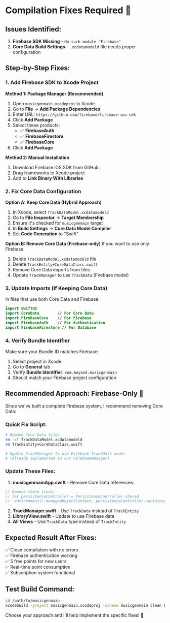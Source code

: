 # Compilation Fixes Required 🔧

## Issues Identified:

1. **Firebase SDK Missing** - `No such module 'Firebase'`
2. **Core Data Build Settings** - `.xcdatamodeld` file needs proper configuration

## Step-by-Step Fixes:

### 1. Add Firebase SDK to Xcode Project

**Method 1: Package Manager (Recommended)**
1. Open `musicgenmain.xcodeproj` in Xcode
2. Go to **File** → **Add Package Dependencies**
3. Enter URL: `https://github.com/firebase/firebase-ios-sdk`
4. Click **Add Package**
5. Select these products:
   - ✅ **FirebaseAuth**
   - ✅ **FirebaseFirestore** 
   - ✅ **FirebaseCore**
6. Click **Add Package**

**Method 2: Manual Installation**
1. Download Firebase iOS SDK from GitHub
2. Drag frameworks to Xcode project
3. Add to **Link Binary With Libraries**

### 2. Fix Core Data Configuration

**Option A: Keep Core Data (Hybrid Approach)**
1. In Xcode, select `TrackDataModel.xcdatamodeld`
2. Go to **File Inspector** → **Target Membership**
3. Ensure it's checked for `musicgenmain` target
4. In **Build Settings** → **Core Data Model Compiler**
5. Set **Code Generation** to "Swift"

**Option B: Remove Core Data (Firebase-only)**
If you want to use only Firebase:
1. Delete `TrackDataModel.xcdatamodeld` file
2. Delete `TrackEntity+CoreDataClass.swift` 
3. Remove Core Data imports from files
4. Update `TrackManager` to use `TrackData` (Firebase model)

### 3. Update Imports (If Keeping Core Data)

In files that use both Core Data and Firebase:
```swift
import SwiftUI
import CoreData        // For Core Data
import FirebaseCore    // For Firebase
import FirebaseAuth    // For Authentication  
import FirebaseFirestore // For Database
```

### 4. Verify Bundle Identifier

Make sure your Bundle ID matches Firebase:
1. Select project in Xcode
2. Go to **General** tab
3. Verify **Bundle Identifier**: `com.beyond.musicgenmain`
4. Should match your Firebase project configuration

## Recommended Approach: **Firebase-Only** 🚀

Since we've built a complete Firebase system, I recommend removing Core Data:

### Quick Fix Script:
```bash
# Remove Core Data files
rm -rf TrackDataModel.xcdatamodeld
rm TrackEntity+CoreDataClass.swift

# Update TrackManager to use Firebase TrackData model
# (Already implemented in our FirebaseManager)
```

### Update These Files:
1. **musicgenmainApp.swift** - Remove Core Data references:
```swift
// Remove these lines:
// let persistenceController = PersistenceController.shared
// .environment(\.managedObjectContext, persistenceController.container.viewContext)
```

2. **TrackManager.swift** - Use `TrackData` instead of `TrackEntity`
3. **LibraryView.swift** - Update to use Firebase data
4. **All Views** - Use `TrackData` type instead of `TrackEntity`

## Expected Result After Fixes:

✅ Clean compilation with no errors  
✅ Firebase authentication working  
✅ 5 free points for new users  
✅ Real-time point consumption  
✅ Subscription system functional  

## Test Build Command:
```bash
cd /path/to/musicgenmain
xcodebuild -project musicgenmain.xcodeproj -scheme musicgenmain clean build
```

Choose your approach and I'll help implement the specific fixes! 🎯